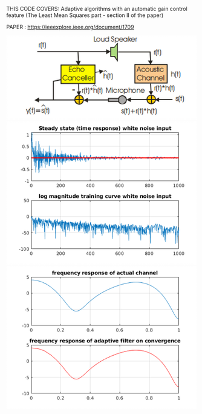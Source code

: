 THIS CODE COVERS: Adaptive algorithms with an automatic gain control feature (The Least Mean Squares part - section II of the paper)

PAPER : https://ieeexplore.ieee.org/document/1709

<img src="https://github.com/spetca/Signal-Processing/blob/master/MATLAB/Acoustic%20Echo%20Cancellation/imgs/img1.png?sanitize=true&raw=true" />

<img src="https://github.com/spetca/Signal-Processing/blob/master/MATLAB/Acoustic%20Echo%20Cancellation/imgs/img2.png?sanitize=true&raw=true" />

<img src="https://github.com/spetca/Signal-Processing/blob/master/MATLAB/Acoustic%20Echo%20Cancellation/imgs/img3.png?sanitize=true&raw=true" />
